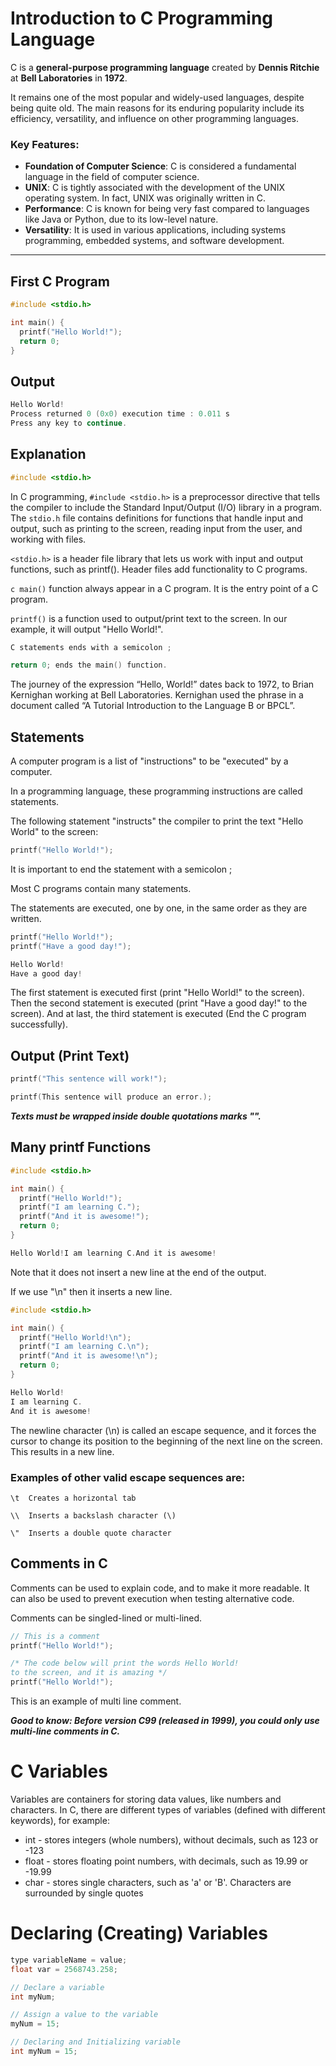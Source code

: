# Introduction to C Programming Language

C is a **general-purpose programming language** created by **Dennis Ritchie** at **Bell Laboratories** in **1972**. 

It remains one of the most popular and widely-used languages, despite being quite old. The main reasons for its enduring popularity include its efficiency, versatility, and influence on other programming languages. 

### Key Features:
- **Foundation of Computer Science**: C is considered a fundamental language in the field of computer science.
- **UNIX**: C is tightly associated with the development of the UNIX operating system. In fact, UNIX was originally written in C.
- **Performance**: C is known for being very fast compared to languages like Java or Python, due to its low-level nature.
- **Versatility**: It is used in various applications, including systems programming, embedded systems, and software development.

---

## First C Program

```c
#include <stdio.h>

int main() {
  printf("Hello World!");
  return 0;
}
```
## Output

```c
Hello World!
Process returned 0 (0x0) execution time : 0.011 s
Press any key to continue.
```
## Explanation

```c
#include <stdio.h>
```

In C programming, ```#include <stdio.h>``` is a preprocessor directive that tells the compiler to include the Standard Input/Output (I/O) library in a program. The ```stdio.h``` file contains definitions for functions that handle input and output, such as printing to the screen, reading input from the user, and working with files.

```<stdio.h>``` is a header file library that lets us work with input and output functions, such as printf(). Header files add functionality to C programs.

```c main()``` function always appear in a C program. It is the entry point of a C program.

```printf()``` is a function used to output/print text to the screen. In our example, it will output "Hello World!".

```c
C statements ends with a semicolon ;
```

```c
return 0; ends the main() function.
```
The journey of the expression “Hello, World!” dates back to 1972, to Brian Kernighan working at Bell Laboratories. Kernighan used the phrase in a document called “A Tutorial Introduction to the Language B or BPCL”.

## Statements

A computer program is a list of "instructions" to be "executed" by a computer.

In a programming language, these programming instructions are called statements.

The following statement "instructs" the compiler to print the text "Hello World" to the screen:

```c
printf("Hello World!");
```

It is important to end the statement with a semicolon ;

Most C programs contain many statements.

The statements are executed, one by one, in the same order as they are written.

```c
printf("Hello World!");
printf("Have a good day!");
```

```c
Hello World!
Have a good day!
```

The first statement is executed first (print "Hello World!" to the screen).
Then the second statement is executed (print "Have a good day!" to the screen).
And at last, the third statement is executed (End the C program successfully).

## Output (Print Text)

```c
printf("This sentence will work!");
```

```c
printf(This sentence will produce an error.);
```
***Texts must be wrapped inside double quotations marks "".***

## Many printf Functions

```c
#include <stdio.h>

int main() {
  printf("Hello World!");
  printf("I am learning C.");
  printf("And it is awesome!");
  return 0;
}
```

```c
Hello World!I am learning C.And it is awesome!
```
Note that it does not insert a new line at the end of the output.

If we use "\n" then it inserts a new line.

```c
#include <stdio.h>

int main() {
  printf("Hello World!\n");
  printf("I am learning C.\n");
  printf("And it is awesome!\n");
  return 0;
}
```

```c
Hello World!
I am learning C.
And it is awesome!
```

The newline character (\n) is called an escape sequence, and it forces the cursor to change its position to the beginning of the next line on the screen. This results in a new line.


### Examples of other valid escape sequences are:

```
\t	Creates a horizontal tab
```

```
\\	Inserts a backslash character (\)
```

```
\"	Inserts a double quote character
```

## Comments in C

Comments can be used to explain code, and to make it more readable. It can also be used to prevent execution when testing alternative code.

Comments can be singled-lined or multi-lined.

```c
// This is a comment
printf("Hello World!");
```

```c
/* The code below will print the words Hello World!
to the screen, and it is amazing */
printf("Hello World!");
```

This is an example of multi line comment.

***Good to know: Before version C99 (released in 1999), you could only use multi-line comments in C.***

# C Variables

Variables are containers for storing data values, like numbers and characters.
In C, there are different types of variables (defined with different keywords), for example:

- int - stores integers (whole numbers), without decimals, such as 123 or -123
- float - stores floating point numbers, with decimals, such as 19.99 or -19.99
- char - stores single characters, such as 'a' or 'B'. Characters are surrounded by single quotes

# Declaring (Creating) Variables

```c
type variableName = value;
float var = 2568743.258;
```

```c
// Declare a variable
int myNum;

// Assign a value to the variable
myNum = 15;
```

```c
// Declaring and Initializing variable
int myNum = 15;
```
